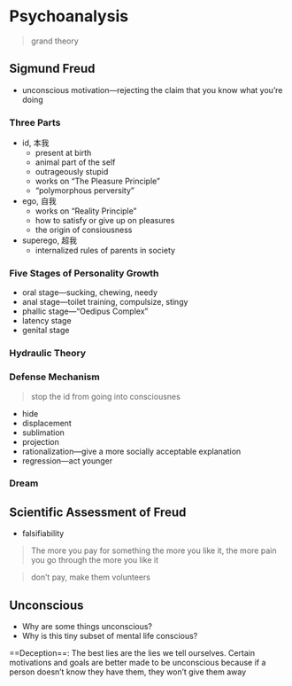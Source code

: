 # Psychoanalysis

> grand theory

## Sigmund Freud

* unconscious motivation—rejecting the claim that you know what you’re doing

### Three Parts

* id, 本我
	* present at birth
	* animal part of the self
	* outrageously stupid
	* works on “The Pleasure Principle”
	* “polymorphous perversity”
* ego, 自我
	* works on “Reality Principle”
	* how to satisfy or give up on pleasures
	* the origin of consiousness
* superego, 超我
	* internalized rules of parents in society

### Five Stages of Personality Growth

* oral stage—sucking, chewing, needy
* anal stage—toilet training, compulsize, stingy
* phallic stage—“Oedipus Complex”
* latency stage
* genital stage

### Hydraulic Theory

### Defense Mechanism

> stop the id from going into consciousnes

* hide
* displacement
* sublimation
* projection
* rationalization—give a more socially acceptable explanation
* regression—act younger

### Dream

## Scientific Assessment of Freud

* falsifiability

> The more you pay for something the more you like it, the more pain you go through the more you like it

> don’t pay, make them volunteers

## Unconscious

* Why are some things unconscious?
* Why is this tiny subset of mental life conscious?

==Deception==: The best lies are the lies we tell ourselves. Certain motivations and goals are better made to be unconscious because if a person doesn’t know they have them, they won’t give them away

